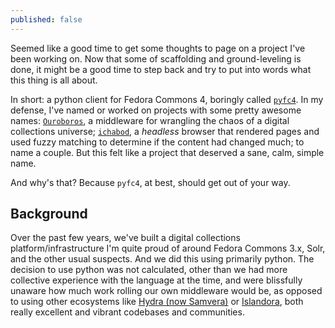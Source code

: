 ```yaml
---
published: false
---
```

Seemed like a good time to get some thoughts to page on a project I've been working on.  Now that some of scaffolding and ground-leveling is done, it might be a good time to step back and try to put into words what this thing is all about.

In short: a python client for Fedora Commons 4, boringly called [`pyfc4`](https://github.com/ghukill/pyfc4).  In my defense, I've named or worked on projects with some pretty awesome names: [`Ouroboros`](https://github.com/WSULib/ouroboros), a middleware for wrangling the chaos of a digital collections universe; [`ichabod`](https://github.com/WSULib/ichabod), a *headless* browser that rendered pages and used fuzzy matching to determine if the content had changed much; to name a couple.  But this felt like a project that deserved a sane, calm, simple name.

And why's that?  Because `pyfc4`, at best, should get out of your way.  

## Background

Over the past few years, we've built a digital collections platform/infrastructure I'm quite proud of around Fedora Commons 3.x, Solr, and the other usual suspects.  And we did this using primarily python.  The decision to use python was not calculated, other than we had more collective experience with the language at the time, and were blissfully unaware how much work rolling our own middleware would be, as opposed to using other ecosystems like [Hydra (now Samvera)](https://wiki.duraspace.org/display/samvera/Samvera) or [Islandora](https://islandora.ca/), both really excellent and vibrant codebases and communities.